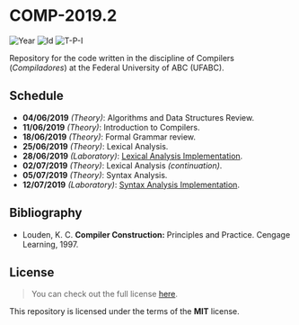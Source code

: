 # COMP-2019.2
![Year][year] ![Id][id] ![T-P-I][tpi]

Repository for the code written in the discipline of
Compilers (*Compiladores*) at the Federal University of ABC (UFABC).

[year]: https://flat.badgen.net/badge/year/2019.2/blue
[id]: https://flat.badgen.net/badge/id/MCTA007-13/orange
[tpi]: https://flat.badgen.net/badge/T-P-I/3-1-4/grey

## Schedule

- **04/06/2019** *(Theory)*: Algorithms and Data Structures Review.
- **11/06/2019** *(Theory)*: Introduction to Compilers.
- **18/06/2019** *(Theory)*: Formal Grammar review.
- **25/06/2019** *(Theory)*: Lexical Analysis.
- **28/06/2019** *(Laboratory)*: [Lexical Analysis Implementation].
- **02/07/2019** *(Theory)*: Lexical Analysis *(continuation)*.
- **05/07/2019** *(Theory)*: Syntax Analysis.
- **12/07/2019** *(Laboratory)*: [Syntax Analysis Implementation].

[Lexical Analysis Implementation]: laboratory/2019.06.28/
[Syntax Analysis Implementation]: laboratory/2019.07.12/

## Bibliography

- Louden, K. C. **Compiler Construction:** Principles and Practice.
  Cengage Learning, 1997.

## License

> You can check out the full license [here](LICENSE).

This repository is licensed under the terms of the **MIT** license.
